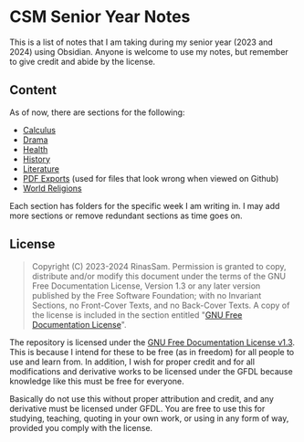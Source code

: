 
# CSM Senior Year Notes

This is a list of notes that I am taking during my senior year (2023 and 2024) using Obsidian. Anyone is welcome to use my notes, but remember to give credit and abide by the license.


## Content

As of now, there are sections for the following:
- [Calculus](./Calculus)
- [Drama](./Drama)
- [Health](./Health)
- [History](./History)
- [Literature](./Literature)
- [PDF Exports](PDF%20Exports) (used for files that look wrong when viewed on Github)
- [World Religions](./World_Religions)

Each section has folders for the specific week I am writing in. I may add more sections or remove redundant sections as time goes on.

## License

>  Copyright (C)  2023-2024  RinasSam.
 > Permission is granted to copy, distribute and/or modify this document under the terms of the GNU Free Documentation License, Version 1.3 or any later version published by the Free Software Foundation; with no Invariant Sections, no Front-Cover Texts, and no Back-Cover Texts. A copy of the license is included in the section entitled "[GNU Free Documentation License](GNU%20Free%20Documentation%20License)".

The repository is licensed under the [GNU Free Documentation License v1.3](./LICENSE). This is because I intend for these to be free (as in freedom) for all people to use and learn from. In addition, I wish for proper credit and for all modifications and derivative works to be licensed under the GFDL because knowledge like this must be free for everyone.

Basically do not use this without proper attribution and credit, and any derivative must be licensed under GFDL. You are free to use this for studying, teaching, quoting in your own work, or using in any form of way, provided you comply with the license.

